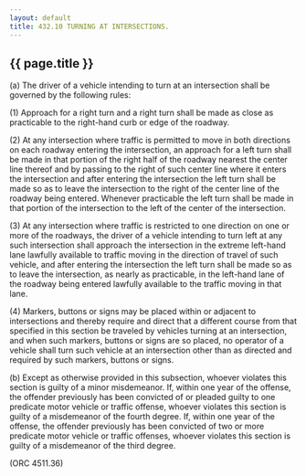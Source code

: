 ```yaml
---
layout: default 
title: 432.10 TURNING AT INTERSECTIONS.
---
```


{{ page.title }}
----------------

​(a) The driver of a vehicle intending to turn at an intersection shall
be governed by the following rules:

​(1) Approach for a right turn and a right turn shall be made as close
as practicable to the right-hand curb or edge of the roadway.

​(2) At any intersection where traffic is permitted to move in both
directions on each roadway entering the intersection, an approach for a
left turn shall be made in that portion of the right half of the roadway
nearest the center line thereof and by passing to the right of such
center line where it enters the intersection and after entering the
intersection the left turn shall be made so as to leave the intersection
to the right of the center line of the roadway being entered. Whenever
practicable the left turn shall be made in that portion of the
intersection to the left of the center of the intersection.

​(3) At any intersection where traffic is restricted to one direction on
one or more of the roadways, the driver of a vehicle intending to turn
left at any such intersection shall approach the intersection in the
extreme left-hand lane lawfully available to traffic moving in the
direction of travel of such vehicle, and after entering the intersection
the left turn shall be made so as to leave the intersection, as nearly
as practicable, in the left-hand lane of the roadway being entered
lawfully available to the traffic moving in that lane.

​(4) Markers, buttons or signs may be placed within or adjacent to
intersections and thereby require and direct that a different course
from that specified in this section be traveled by vehicles turning at
an intersection, and when such markers, buttons or signs are so placed,
no operator of a vehicle shall turn such vehicle at an intersection
other than as directed and required by such markers, buttons or signs.

​(b) Except as otherwise provided in this subsection, whoever violates
this section is guilty of a minor misdemeanor. If, within one year of
the offense, the offender previously has been convicted of or pleaded
guilty to one predicate motor vehicle or traffic offense, whoever
violates this section is guilty of a misdemeanor of the fourth degree.
If, within one year of the offense, the offender previously has been
convicted of two or more predicate motor vehicle or traffic offenses,
whoever violates this section is guilty of a misdemeanor of the third
degree.

(ORC 4511.36)
